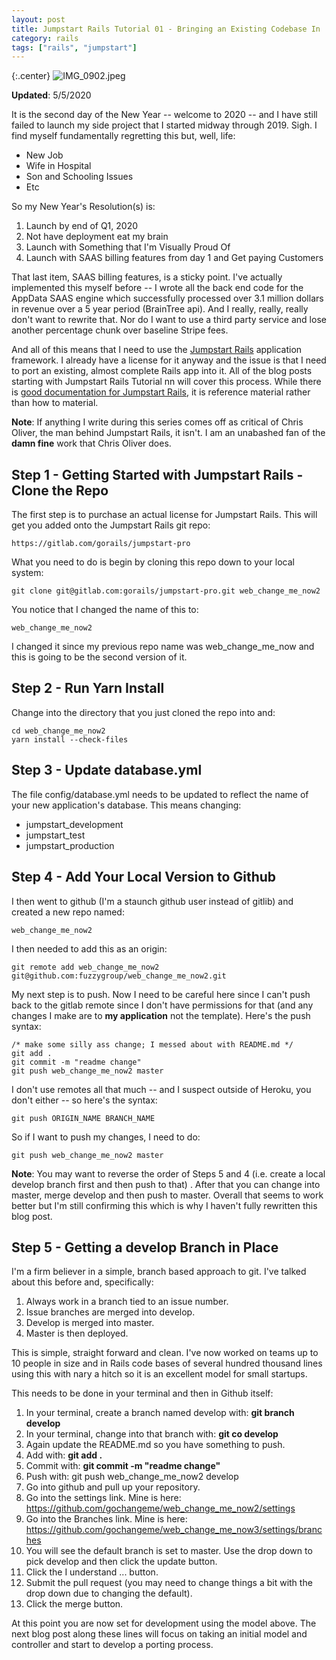 ```yaml
---
layout: post
title: Jumpstart Rails Tutorial 01 - Bringing an Existing Codebase In
category: rails
tags: ["rails", "jumpstart"]
---
```

{:.center}
![IMG_0902.jpeg](/blog/assets/IMG_0902.jpeg)

**Updated**: 5/5/2020

It is the second day of the New Year -- welcome to 2020 -- and I have still failed to launch my side project that I started midway through 2019.  Sigh.  I find myself fundamentally regretting this but, well, life:

* New Job
* Wife in Hospital
* Son and Schooling Issues
* Etc

So my New Year's Resolution(s) is:

1. Launch by end of Q1, 2020
2. Not have deployment eat my brain
2. Launch with Something that I'm Visually Proud Of
3. Launch with SAAS billing features from day 1 and Get paying Customers

That last item, SAAS billing features, is a sticky point.  I've actually implemented this myself before -- I wrote all the back end code for the AppData SAAS engine which successfully processed over 3.1 million dollars in revenue over a 5 year period (BrainTree api).  And I really, really, really don't want to rewrite that.  Nor do I want to use a third party service and lose another percentage chunk over baseline Stripe fees.  

And all of this means that I need to use the [Jumpstart Rails](https://jumpstartrails.com/) application framework.  I already have a license for it anyway and the issue is that I need to port an existing, almost complete Rails app into it.  All of the blog posts starting with Jumpstart Rails Tutorial nn will cover this process.  While there is [good documentation for Jumpstart Rails](https://jumpstartrails.com/docs/), it is reference material rather than how to material.

**Note**: If anything I write during this series comes off as critical of Chris Oliver, the man behind Jumpstart Rails, it isn't.  I am an unabashed fan of the **damn fine** work that Chris Oliver does.

## Step 1 - Getting Started with Jumpstart Rails - Clone the Repo

The first step is to purchase an actual license for Jumpstart Rails. This will get you added onto the Jumpstart Rails git repo:

    https://gitlab.com/gorails/jumpstart-pro
    
What you need to do is begin by cloning this repo down to your local system:

    git clone git@gitlab.com:gorails/jumpstart-pro.git web_change_me_now2
    
You notice that I changed the name of this to:

    web_change_me_now2
  
I changed it since my previous repo name was web_change_me_now and this is going to be the second version of it.

## Step 2 - Run Yarn Install

Change into the directory that you just cloned the repo into and:

    cd web_change_me_now2
    yarn install --check-files

## Step 3 - Update database.yml

The file config/database.yml needs to be updated to reflect the name of your new application's database.  This means changing:

* jumpstart_development
* jumpstart_test
* jumpstart_production

## Step 4 - Add Your Local Version to Github 

I then went to github (I'm a staunch github user instead of gitlib) and created a new repo named:

    web_change_me_now2
    
I then needed to add this as an origin:

    git remote add web_change_me_now2 git@github.com:fuzzygroup/web_change_me_now2.git
    
My next step is to push.  Now I need to be careful here since I can't push back to the gitlab remote since I don't have permissions for that (and any changes I make are to **my application** not the template).  Here's the push syntax:

    /* make some silly ass change; I messed about with README.md */
    git add .
    git commit -m "readme change"
    git push web_change_me_now2 master
    
I don't use remotes all that much -- and I suspect outside of Heroku, you don't either -- so here's the syntax:

    git push ORIGIN_NAME BRANCH_NAME
    
So if I want to push my changes, I need to do:

    git push web_change_me_now2 master
    

**Note**: You may want to reverse the order of Steps 5 and 4 (i.e. create a local develop branch first and then push to that) .  After that you can change into master, merge develop and then push to master.  Overall that seems to work better but I'm still confirming this which is why I haven't fully rewritten this blog post.

## Step 5 - Getting a develop Branch in Place

I'm a firm believer in a simple, branch based approach to git.  I've talked about this before and, specifically:

1. Always work in a branch tied to an issue number.
2. Issue branches are merged into develop.
3. Develop is merged into master.
4. Master is then deployed.

This is simple, straight forward and clean.  I've now worked on teams up to 10 people in size and in Rails code bases of several hundred thousand lines using this with nary a hitch so it is an excellent model for small startups.

This needs to be done in your terminal and then in Github itself:

1. In your terminal, create a branch named develop with: **git branch develop**
2. In your terminal, change into that branch with: **git co develop**
3. Again update the README.md so you have something to push.
4. Add with: **git add .** 
5. Commit with: **git commit -m "readme change"**
6. Push with: git push web_change_me_now2 develop
7. Go into github and pull up your repository.
8. Go into the settings link.  Mine is here: https://github.com/gochangeme/web_change_me_now2/settings
9. Go into the Branches link.  Mine is here: https://github.com/gochangeme/web_change_me_now3/settings/branches
10.  You will see the default branch is set to master.  Use the drop down to pick develop and then click the update button. 
11. Click the I understand ... button.
12. Submit the pull request (you may need to change things a bit with the drop down due to changing the default).
13. Click the merge button.

At this point you are now set for development using the model above.  The next blog post along these lines will focus on taking an initial model and controller and start to develop a porting process.
